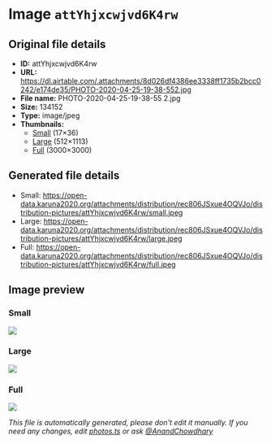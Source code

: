 # Image `attYhjxcwjvd6K4rw`

## Original file details

- **ID:** attYhjxcwjvd6K4rw
- **URL:** https://dl.airtable.com/.attachments/8d026df4386ee3338ff1735b2bcc0242/e174de35/PHOTO-2020-04-25-19-38-552.jpg
- **File name:** PHOTO-2020-04-25-19-38-55 2.jpg
- **Size:** 134152
- **Type:** image/jpeg
- **Thumbnails:**
  - [Small](https://dl.airtable.com/.attachmentThumbnails/2c32d7b2a328775fc835d0ef1dac1150/19047648) (17×36)
  - [Large](https://dl.airtable.com/.attachmentThumbnails/0f936f684732cce2b390ef281d103c19/dbb2de06) (512×1113)
  - [Full](https://dl.airtable.com/.attachmentThumbnails/79cb11f642145d5109b174761cfe7cdf/5d103aab) (3000×3000)

## Generated file details

- Small: https://open-data.karuna2020.org/attachments/distribution/rec806JSxue4OQVJo/distribution-pictures/attYhjxcwjvd6K4rw/small.jpeg
- Large: https://open-data.karuna2020.org/attachments/distribution/rec806JSxue4OQVJo/distribution-pictures/attYhjxcwjvd6K4rw/large.jpeg
- Full: https://open-data.karuna2020.org/attachments/distribution/rec806JSxue4OQVJo/distribution-pictures/attYhjxcwjvd6K4rw/full.jpeg

## Image preview

### Small

![](https://open-data.karuna2020.org/attachments/distribution/rec806JSxue4OQVJo/distribution-pictures/attYhjxcwjvd6K4rw/small.jpeg)

### Large

![](https://open-data.karuna2020.org/attachments/distribution/rec806JSxue4OQVJo/distribution-pictures/attYhjxcwjvd6K4rw/large.jpeg)

### Full

![](https://open-data.karuna2020.org/attachments/distribution/rec806JSxue4OQVJo/distribution-pictures/attYhjxcwjvd6K4rw/full.jpeg)

_This file is automatically generated, please don't edit it manually. If you need any changes, edit [photos.ts](/photos.ts) or ask [@AnandChowdhary](https://github.com/AnandChowdhary)_
